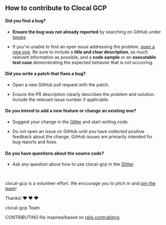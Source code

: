 ## How to contribute to Clocal GCP

#### **Did you find a bug?**

- **Ensure the bug was not already reported** by searching on GitHub under [Issues](https://github.com/cloudlibz/clocal-gcp/issues).

- If you're unable to find an open issue addressing the problem, [open a new one](https://github.com/cloudlibz/clocal-gcp/issues/new). Be sure to include a **title and clear description**, as much relevant information as possible, and a **code sample** or an **executable test case** demonstrating the expected behavior that is not occurring.

#### **Did you write a patch that fixes a bug?**

- Open a new GitHub pull request with the patch.

- Ensure the PR description clearly describes the problem and solution. Include the relevant issue number if applicable.

#### **Do you intend to add a new feature or change an existing one?**

- Suggest your change in the [Gitter](https://gitter.im/cloudlibz/clocal-azure?utm_source=badge&utm_medium=badge&utm_campaign=pr-badge&utm_content=badge) and start writing code.

- Do not open an issue on GitHub until you have collected positive feedback about the change. GitHub issues are primarily intended for bug reports and fixes.

#### **Do you have questions about the source code?**

- Ask any question about how to use clocal-gcp in the [Glitter](https://gitter.im/cloudlibz/clocal-azure?utm_source=badge&utm_medium=badge&utm_campaign=pr-badge&utm_content=badge).

</br>

clocal-gcp is a volunteer effort. We encourage you to pitch in and [join the team](https://github.com/cloudlibz/clocal-gcp/graphs/contributors)!

Thanks! :heart: :heart: :heart:

clocal-gcp Team

CONTRIBUTING file inspired/based on [rails contrubiting](https://github.com/rails/rails/blob/master/CONTRIBUTING.md)
